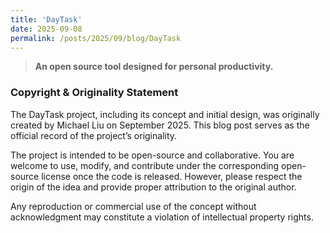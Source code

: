 ```yaml
---
title: 'DayTask'
date: 2025-09-08
permalink: /posts/2025/09/blog/DayTask
---
```

> **An open source tool designed for personal productivity.**




<!-- excerpt -->

### Copyright & Originality Statement

The DayTask project, including its concept and initial design, was originally created by Michael Liu on September 2025.
This blog post serves as the official record of the project’s originality.

The project is intended to be open-source and collaborative. You are welcome to use, modify, and contribute under the corresponding open-source license once the code is released. However, please respect the origin of the idea and provide proper attribution to the original author.

Any reproduction or commercial use of the concept without acknowledgment may constitute a violation of intellectual property rights.
